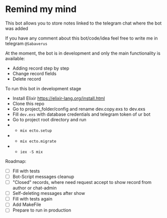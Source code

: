 
# Remind my mind



This bot allows you to store notes linked to the telegram chat where the bot was added

If you have any comment about this bot/code/idea feel free to write me in telegram `@Sabaverus`
  

At the moment, the bot is in development and only the main functionality is available:

- Adding record step by step
- Change record fields
- Delete record
  

To run this bot in development stage

- Install Elixir https://elixir-lang.org/install.html
- Clone this repo
- Go to project_folder/config and rename dev.copy.exs to dev.exs
- Fill `dev.exs` with database credentials and telegram token of ur bot
- Go to project root directory and run
-  -  `mix ecto.setup`
-  -  `mix ecto.migrate`
-  -  `iex -S mix`

Roadmap:

 - [ ] Fill with tests
 - [ ] Bot-Script messages cleanup
 - [ ] "Closed" records, where need request accept to show record from author or chat-admin
 - [ ] Self-deleting messages after show
 - [ ] Fill with tests again
 - [ ] Add MakeFile
 - [ ] Prepare to run in production

